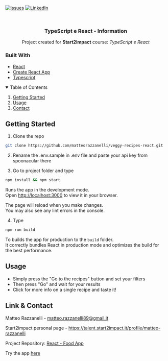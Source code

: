 [![Issues][issues-shield]][issues-url]
[![LinkedIn][linkedin-shield]][linkedin-url]

<!-- PROJECT LOGO -->
<br />
<div align="center">
  <h3 align="center">TypeScript e React - Information</h3>
  <p align="center">Project created for <strong>Start2Impact</strong> course: <em>TypeScript e React</em></p>
</div>

### Built With

* [React](https://react.dev/)
* [Create React App](https://github.com/facebook/create-react-app)
* [Typescript](https://www.typescriptlang.org/)

<!-- TABLE OF CONTENTS -->
<details open="open">
  <summary>Table of Contents</summary>
  <ol>
    <li><a href="#getting-started">Getting Started</a></li>
    <li><a href="#usage">Usage</a></li>
    <li><a href="#contact">Contact</a></li>
  </ol>
</details>

<!-- GETTING STARTED -->
## Getting Started

1. Clone the repo

```sh
git clone https://github.com/matteorazzanelli/veggy-recipes-react.git
```

2. Rename the .env.sample in .env file and paste your api key from spoonacular there

3. Go to project folder and type

```sh
npm install && npm start
```

Runs the app in the development mode.\
Open [http://localhost:3000](http://localhost:3000) to view it in your browser.

The page will reload when you make changes.\
You may also see any lint errors in the console.

4. Type

```sh
npm run build
```

To builds the app for production to the `build` folder.\
It correctly bundles React in production mode and optimizes the build for the best performance.

<!-- USAGE -->
## Usage

- Simply press the "Go to the recipes" button and set your filters
- Then press "Go" and wait for your results
- Click for more info on a single recipe and taste it!


<!-- CONTACT -->
## Link & Contact

Matteo Razzanelli - matteo.razzanelli89@gmail.it

Start2impact personal page - https://talent.start2impact.it/profile/matteo-razzanelli

Project Repository: [React - Food App](https://github.com/matteorazzanelli/veggy-recipes-react)

Try the app [here](https://64e228e37de90c72216c41de--famous-pudding-8a97a4.netlify.app/)

<!-- MARKDOWN LINKS & IMAGES -->
[issues-shield]: https://img.shields.io/github/issues/matteorazzanelli/kreas-food-php/repo.svg?style=for-the-badge
[issues-url]: https://github.com/matteorazzanelli/veggy-recipes-react/issues
[linkedin-shield]: https://img.shields.io/badge/-LinkedIn-black.svg?style=for-the-badge&logo=linkedin&colorB=555
[linkedin-url]: https://www.linkedin.com/in/matteo-razzanelli/
